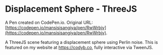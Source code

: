 # Displacement Sphere - ThreeJS

A Pen created on CodePen.io. Original URL: [https://codepen.io/mansisisangiya/pen/RwWrbjv](https://codepen.io/mansisisangiya/pen/RwWrbjv).

A ThreeJS scene featuring a displacement sphere using Perlin noise.
This is featured on my website at https://codyb.co, fully interactive via TweenJS.